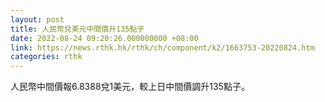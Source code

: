 ```yaml
---
layout: post
title: 人民幣兌美元中間價升135點子
date: 2022-08-24 09:20:26.000000000 +08:00
link: https://news.rthk.hk/rthk/ch/component/k2/1663753-20220824.htm
categories: rthk
---
```


人民幣中間價報6.8388兌1美元，較上日中間價調升135點子。
